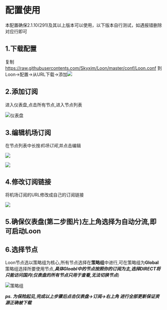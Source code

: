 # 配置使用

本配置确保2.1.10(291)及其以上版本可以使用，以下版本自行测试，如遇报错删除对应行即可
## 1.下载配置

复制
https://raw.githubusercontents.com/Skyxim/Loon/master/conf/Loon.conf
到Loon->配置->从URL下载->添加![](../imgs/conf_download.jpg)

## 2.添加订阅

进入仪表盘,点击所有节点,进入节点列表

![仪表盘](../imgs/dashboard.jpg)



## 3.编辑机场订阅
在节点列表中长按*机场订阅*,并点击编辑

![](../imgs/nodelist1.jpg)

![](../imgs/nodelist2.jpg)

## 4.修改订阅链接

将机场订阅的URL修改成自己的订阅链接

![](../imgs/subscription.jpg)

## 5.确保仪表盘(第二步图片)左上角选择为自动分流,即可启动Loon

## 6.选择节点

Loon节点选以策略组为核心,所有节点选择在**策略组**中进行,可在策略组为**Global**策略组选择所要使用节点,***具体Gloabl中的节点按照你的订阅为主,选择DIRECT将只能访问国内***(***仪表盘的所有节点只用于查看,无法切换节点***)

![策略组](../imgs/policy_group.jpg)

***ps. 为保险起见,完成以上步骤后点击仪表盘->订阅->右上角 进行全部更新保证资源正确被下载***
